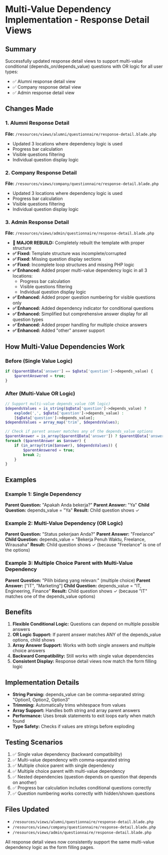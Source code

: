 # Multi-Value Dependency Implementation - Response Detail Views

## Summary
Successfully updated response detail views to support multi-value conditional (depends_on/depends_value) questions with OR logic for all user types:
- ✅ Alumni response detail view  
- ✅ Company response detail view  
- ✅ Admin response detail view

## Changes Made

### 1. Alumni Response Detail
**File:** `/resources/views/alumni/questionnaire/response-detail.blade.php`
- Updated 3 locations where dependency logic is used
- Progress bar calculation
- Visible questions filtering  
- Individual question display logic

### 2. Company Response Detail
**File:** `/resources/views/company/questionnaire/response-detail.blade.php`
- Updated 3 locations where dependency logic is used
- Progress bar calculation
- Visible questions filtering
- Individual question display logic

### 3. Admin Response Detail  
**File:** `/resources/views/admin/questionnaire/response-detail.blade.php`
- **🔧 MAJOR REBUILD:** Completely rebuilt the template with proper structure
- **✅ Fixed:** Template structure was incomplete/corrupted
- **✅ Fixed:** Missing question display sections
- **✅ Fixed:** Incomplete loop structures and missing PHP logic
- **✅ Enhanced:** Added proper multi-value dependency logic in all 3 locations:
  - Progress bar calculation
  - Visible questions filtering
  - Individual question display logic
- **✅ Enhanced:** Added proper question numbering for visible questions only
- **✅ Enhanced:** Added dependency indicator for conditional questions
- **✅ Enhanced:** Simplified but comprehensive answer display for all question types
- **✅ Enhanced:** Added proper handling for multiple choice answers
- **✅ Enhanced:** Added "other" answer support

## How Multi-Value Dependencies Work

### Before (Single Value Logic)
```php
if ($parentQData['answer'] == $qData['question']->depends_value) {
    $parentAnswered = true;
}
```

### After (Multi-Value OR Logic)
```php
// Support multi-value depends_value (OR logic)
$dependsValues = is_string($qData['question']->depends_value) ? 
    explode(',', $qData['question']->depends_value) : 
    [$qData['question']->depends_value];
$dependsValues = array_map('trim', $dependsValues);

// Check if parent answer matches any of the depends_value options
$parentAnswer = is_array($parentQData['answer']) ? $parentQData['answer'] : [$parentQData['answer']];
foreach ($parentAnswer as $answer) {
    if (in_array(trim($answer), $dependsValues)) {
        $parentAnswered = true;
        break 2;
    }
}
```

## Examples

### Example 1: Single Dependency
**Parent Question:** "Apakah Anda bekerja?"
**Parent Answer:** "Ya"
**Child Question:** depends_value = "Ya"
**Result:** Child question shows ✓

### Example 2: Multi-Value Dependency (OR Logic)
**Parent Question:** "Status pekerjaan Anda?"
**Parent Answer:** "Freelance"
**Child Question:** depends_value = "Bekerja Penuh Waktu, Freelance, Wirausaha"
**Result:** Child question shows ✓ (because "Freelance" is one of the options)

### Example 3: Multiple Choice Parent with Multi-Value Dependency
**Parent Question:** "Pilih bidang yang relevan:" (multiple choice)
**Parent Answer:** ["IT", "Marketing"]
**Child Question:** depends_value = "IT, Engineering, Finance"
**Result:** Child question shows ✓ (because "IT" matches one of the depends_value options)

## Benefits
1. **Flexible Conditional Logic:** Questions can depend on multiple possible answers
2. **OR Logic Support:** If parent answer matches ANY of the depends_value options, child shows
3. **Array Answer Support:** Works with both single answers and multiple choice answers
4. **Backward Compatibility:** Still works with single value dependencies
5. **Consistent Display:** Response detail views now match the form filling logic

## Implementation Details
- **String Parsing:** depends_value can be comma-separated string: "Option1, Option2, Option3"
- **Trimming:** Automatically trims whitespace from values
- **Array Support:** Handles both string and array parent answers
- **Performance:** Uses break statements to exit loops early when match found
- **Type Safety:** Checks if values are strings before exploding

## Testing Scenarios
1. ✅ Single value dependency (backward compatibility)
2. ✅ Multi-value dependency with comma-separated string
3. ✅ Multiple choice parent with single dependency
4. ✅ Multiple choice parent with multi-value dependency
5. ✅ Nested dependencies (question depends on question that depends on another)
6. ✅ Progress bar calculation includes conditional questions correctly
7. ✅ Question numbering works correctly with hidden/shown questions

## Files Updated
- `/resources/views/alumni/questionnaire/response-detail.blade.php`
- `/resources/views/company/questionnaire/response-detail.blade.php`
- `/resources/views/admin/questionnaire/response-detail.blade.php`

All response detail views now consistently support the same multi-value dependency logic as the form filling pages.
